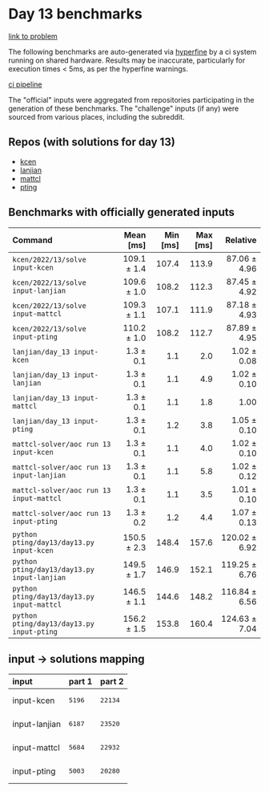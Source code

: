 # Day 13 benchmarks

[link to problem](http://adventofcode.com/2022/day/13)

The following benchmarks are auto-generated via [hyperfine](https://github.com/sharkdp/hyperfine) by a ci system running on shared hardware. Results may be inaccurate, particularly for execution times < 5ms, as per the hyperfine warnings.

[ci pipeline](http://ci.papercode.net:8080/teams/aoc2022/pipelines/aoc-compare-2022)

The "official" inputs were aggregated from repositories participating in the generation of these benchmarks. The "challenge" inputs (if any) were sourced from various places, including the subreddit.

## Repos (with solutions for day 13)


- [kcen](https://github.com/kcen/AdventOfCode)
- [lanjian](https://github.com/LanJian/aoc-2022)
- [mattcl](https://github.com/mattcl/aoc2022)
- [pting](https://github.com/pting/aoc2022)

## Benchmarks with officially generated inputs
| Command | Mean [ms] | Min [ms] | Max [ms] | Relative |
|:---|---:|---:|---:|---:|
| `kcen/2022/13/solve input-kcen` | 109.1 ± 1.4 | 107.4 | 113.9 | 87.06 ± 4.96 |
| `kcen/2022/13/solve input-lanjian` | 109.6 ± 1.0 | 108.2 | 112.3 | 87.45 ± 4.92 |
| `kcen/2022/13/solve input-mattcl` | 109.3 ± 1.1 | 107.1 | 111.9 | 87.18 ± 4.93 |
| `kcen/2022/13/solve input-pting` | 110.2 ± 1.0 | 108.2 | 112.7 | 87.89 ± 4.95 |
| `lanjian/day_13 input-kcen` | 1.3 ± 0.1 | 1.1 | 2.0 | 1.02 ± 0.08 |
| `lanjian/day_13 input-lanjian` | 1.3 ± 0.1 | 1.1 | 4.9 | 1.02 ± 0.10 |
| `lanjian/day_13 input-mattcl` | 1.3 ± 0.1 | 1.1 | 1.8 | 1.00 |
| `lanjian/day_13 input-pting` | 1.3 ± 0.1 | 1.2 | 3.8 | 1.05 ± 0.10 |
| `mattcl-solver/aoc run 13 input-kcen` | 1.3 ± 0.1 | 1.1 | 4.0 | 1.02 ± 0.10 |
| `mattcl-solver/aoc run 13 input-lanjian` | 1.3 ± 0.1 | 1.1 | 5.8 | 1.02 ± 0.12 |
| `mattcl-solver/aoc run 13 input-mattcl` | 1.3 ± 0.1 | 1.1 | 3.5 | 1.01 ± 0.10 |
| `mattcl-solver/aoc run 13 input-pting` | 1.3 ± 0.2 | 1.2 | 4.4 | 1.07 ± 0.13 |
| `python pting/day13/day13.py input-kcen` | 150.5 ± 2.3 | 148.4 | 157.6 | 120.02 ± 6.92 |
| `python pting/day13/day13.py input-lanjian` | 149.5 ± 1.7 | 146.9 | 152.1 | 119.25 ± 6.76 |
| `python pting/day13/day13.py input-mattcl` | 146.5 ± 1.1 | 144.6 | 148.2 | 116.84 ± 6.56 |
| `python pting/day13/day13.py input-pting` | 156.2 ± 1.5 | 153.8 | 160.4 | 124.63 ± 7.04 |

## input -> solutions mapping
|input|part 1|part 2|
|:---|:---|:---|
|input-kcen|<pre>5196</pre>|<pre>22134</pre>|
|input-lanjian|<pre>6187</pre>|<pre>23520</pre>|
|input-mattcl|<pre>5684</pre>|<pre>22932</pre>|
|input-pting|<pre>5003</pre>|<pre>20280</pre>|
